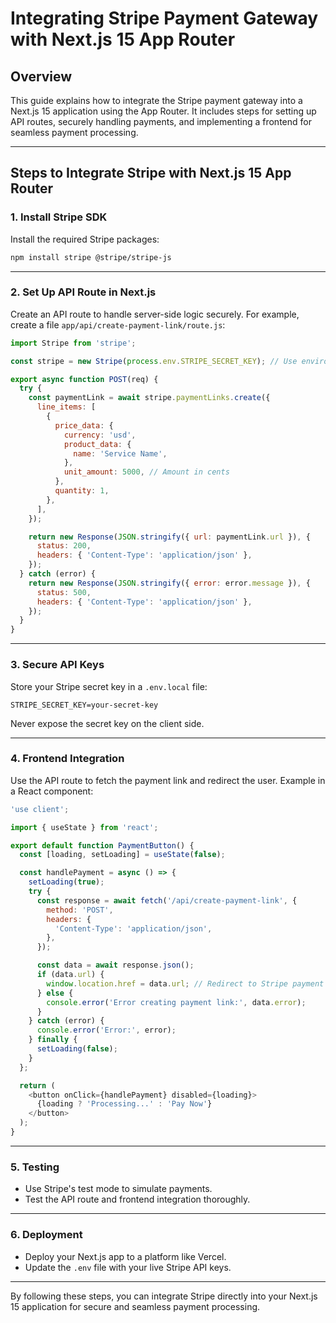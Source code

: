 # Integrating Stripe Payment Gateway with Next.js 15 App Router

## Overview
This guide explains how to integrate the Stripe payment gateway into a Next.js 15 application using the App Router. It includes steps for setting up API routes, securely handling payments, and implementing a frontend for seamless payment processing.

---

## Steps to Integrate Stripe with Next.js 15 App Router

### 1. Install Stripe SDK
Install the required Stripe packages:

```bash
npm install stripe @stripe/stripe-js
```

---

### 2. Set Up API Route in Next.js
Create an API route to handle server-side logic securely. For example, create a file `app/api/create-payment-link/route.js`:

```javascript
import Stripe from 'stripe';

const stripe = new Stripe(process.env.STRIPE_SECRET_KEY); // Use environment variable for the secret key

export async function POST(req) {
  try {
    const paymentLink = await stripe.paymentLinks.create({
      line_items: [
        {
          price_data: {
            currency: 'usd',
            product_data: {
              name: 'Service Name',
            },
            unit_amount: 5000, // Amount in cents
          },
          quantity: 1,
        },
      ],
    });

    return new Response(JSON.stringify({ url: paymentLink.url }), {
      status: 200,
      headers: { 'Content-Type': 'application/json' },
    });
  } catch (error) {
    return new Response(JSON.stringify({ error: error.message }), {
      status: 500,
      headers: { 'Content-Type': 'application/json' },
    });
  }
}
```

---

### 3. Secure API Keys
Store your Stripe secret key in a `.env.local` file:

```env
STRIPE_SECRET_KEY=your-secret-key
```

Never expose the secret key on the client side.

---

### 4. Frontend Integration
Use the API route to fetch the payment link and redirect the user. Example in a React component:

```javascript
'use client';

import { useState } from 'react';

export default function PaymentButton() {
  const [loading, setLoading] = useState(false);

  const handlePayment = async () => {
    setLoading(true);
    try {
      const response = await fetch('/api/create-payment-link', {
        method: 'POST',
        headers: {
          'Content-Type': 'application/json',
        },
      });

      const data = await response.json();
      if (data.url) {
        window.location.href = data.url; // Redirect to Stripe payment page
      } else {
        console.error('Error creating payment link:', data.error);
      }
    } catch (error) {
      console.error('Error:', error);
    } finally {
      setLoading(false);
    }
  };

  return (
    <button onClick={handlePayment} disabled={loading}>
      {loading ? 'Processing...' : 'Pay Now'}
    </button>
  );
}
```

---

### 5. Testing
- Use Stripe's test mode to simulate payments.
- Test the API route and frontend integration thoroughly.

---

### 6. Deployment
- Deploy your Next.js app to a platform like Vercel.
- Update the `.env` file with your live Stripe API keys.

---

By following these steps, you can integrate Stripe directly into your Next.js 15 application for secure and seamless payment processing.